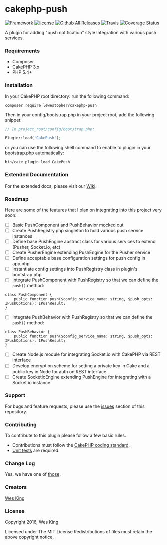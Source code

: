 # cakephp-push

[![Framework](https://img.shields.io/badge/Framework-CakePHP%203.x-orange.svg)](http://cakephp.org)
[![license](https://img.shields.io/github/license/LeWestopher/cakephp-monga.svg?maxAge=2592000)](https://github.com/LeWestopher/cakephp-monga/blob/master/LICENSE)
[![Github All Releases](https://img.shields.io/packagist/dt/lewestopher/cakephp-monga.svg?maxAge=2592000)](https://packagist.org/packages/lewestopher/cakephp-monga)
[![Travis](https://img.shields.io/travis/LeWestopher/cakephp-monga.svg?maxAge=2592000)](https://travis-ci.org/LeWestopher/cakephp-monga)
[![Coverage Status](https://coveralls.io/repos/github/LeWestopher/cakephp-monga/badge.svg)](https://coveralls.io/github/LeWestopher/cakephp-monga)


A plugin for adding "push notification" style integration with various push services.

### Requirements

* Composer
* CakePHP 3.x
* PHP 5.4+

### Installation

In your CakePHP root directory: run the following command:

```
composer require lewestopher/cakephp-push
```

Then in your config/bootstrap.php in your project root, add the following snippet:

```php
// In project_root/config/bootstrap.php:

Plugin::load('CakePush');
```

or you can use the following shell command to enable to plugin in your bootstrap.php automatically:

```
bin/cake plugin load CakePush
```

### Extended Documentation

For the extended docs, please visit our [Wiki](https://github.com/LeWestopher/cakephp-push/wiki).

### Roadmap

Here are some of the features that I plan on integrating into this project very soon:

- [ ] Basic PushComponent and PushBehavior mocked out
- [ ] Create PushRegistry.php singleton to hold various push service instances
- [ ] Define base PushEngine abstract class for various services to extend (Pusher, Socket.io, etc)
- [ ] Create PusherEngine extending PushEngine for the Pusher service 
- [ ] Define acceptable base configuration settings for push config in app.php 
- [ ] Instantiate config settings into PushRegistry class in plugin's bootstrap.php
- [ ] Integrate PushComponent with PushRegistry so that we can define the `push()` method:

```
class PushComponent {
    public function push($config_service_name: string, $push_opts: IPushOptions): IPushResult;
}
```

- [ ] Integrate PushBehavior with PushRegistry so that we can define the `push()` method:

```
class PushBehavior {
    public function push($config_service_name: string, $push_opts: IPushOptions): IPushResult;
}
```

- [ ] Create Node.js module for integrating Socket.io with CakePHP via REST interface
- [ ] Develop encryption scheme for setting a private key in Cake and a public key in Node for auth on REST interface 
- [ ] Create SocketIoEngine extending PushEngine for integrating with a Socket.io instance.

### Support

For bugs and feature requests, please use the [issues](https://github.com/LeWestopher/cakephp-push/issues) section of this repository.

### Contributing

To contribute to this plugin please follow a few basic rules.

* Contributions must follow the [CakePHP coding standard](http://book.cakephp.org/3.0/en/contributing/cakephp-coding-conventions.html).
* [Unit tests](http://book.cakephp.org/3.0/en/development/testing.html) are required.

### Change Log

Yes, we have one of [those](https://github.com/LeWestopher/cakephp-push/blob/master/CHANGELOG.md).

### Creators

[Wes King](http://www.github.com/lewestopher)

### License

Copyright 2016, Wes King

Licensed under The MIT License Redistributions of files must retain the above copyright notice.
